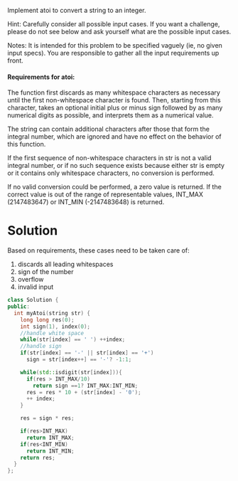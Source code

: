Implement atoi to convert a string to an integer.  

Hint: Carefully consider all possible input cases. If you want a challenge, please do not see below and ask yourself what are the possible input cases.  

Notes: It is intended for this problem to be specified vaguely (ie, no given input specs). You are responsible to gather all the input requirements up front.  
  

#### Requirements for atoi:
  
The function first discards as many whitespace characters as necessary until the first non-whitespace character is found. Then, starting from this character, takes an optional initial plus or minus sign followed by as many numerical digits as possible, and interprets them as a numerical value.  

The string can contain additional characters after those that form the integral number, which are ignored and have no effect on the behavior of this function.  

If the first sequence of non-whitespace characters in str is not a valid integral number, or if no such sequence exists because either str is empty or it contains only whitespace characters, no conversion is performed.  

If no valid conversion could be performed, a zero value is returned. If the correct value is out of the range of representable values, INT_MAX (2147483647) or INT_MIN (-2147483648) is returned.    


# Solution

Based on requirements, these cases need to be taken care of:

1. discards all leading whitespaces
2. sign of the number
3. overflow
4. invalid input

```cpp
class Solution {
public:
  int myAtoi(string str) {
    long long res(0);
    int sign(1), index(0);
    //handle white space
    while(str[index] == ' ') ++index;
    //handle sign
    if(str[index] == '-' || str[index] == '+')
      sign = str[index++] == '-'? -1:1;

    while(std::isdigit(str[index])){
      if(res > INT_MAX/10)
        return sign ==1? INT_MAX:INT_MIN;
      res = res * 10 + (str[index] - '0');
      ++ index;
    }

    res = sign * res;

    if(res>INT_MAX)
      return INT_MAX;
    if(res<INT_MIN)
      return INT_MIN;
    return res;
  }
};
```
